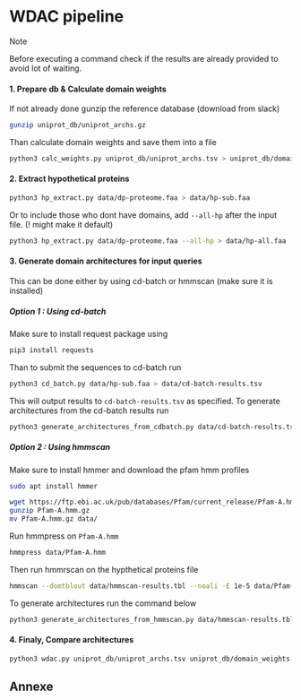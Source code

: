 # WDAC pipeline

> [!NOTE]  
> Before executing a command check if the results are already provided to avoid lot of waiting.

#### 1. Prepare db & Calculate domain weights

If not already done gunzip the reference database (download from slack)
```bash
gunzip uniprot_db/uniprot_archs.gz
```

Than calculate domain weights and save them into a file
```bash
python3 calc_weights.py uniprot_db/uniprot_archs.tsv > uniprot_db/domain_weights.tsv
```

#### 2. Extract hypothetical proteins

```bash
python3 hp_extract.py data/dp-proteome.faa > data/hp-sub.faa
```
Or to include those who dont have domains, add `--all-hp` after the input file. (! might make it default)

```bash
python3 hp_extract.py data/dp-proteome.faa --all-hp > data/hp-all.faa
```

#### 3. Generate domain architectures for input queries
This can be done either by using cd-batch or hmmscan (make sure it is installed)

##### Option 1 : Using cd-batch

Make sure to install request package using
```bash
pip3 install requests
```

Than to submit the sequences to cd-batch run
```bash
python3 cd_batch.py data/hp-sub.faa > data/cd-batch-results.tsv
```

This will output results to `cd-batch-results.tsv` as specified.
To generate architectures from the cd-batch results run
```bash
python3 generate_architectures_from_cdbatch.py data/cd-batch-results.tsv > data/hp-architectures.tsv
```

##### Option 2 : Using hmmscan

Make sure to install hmmer and download the pfam hmm profiles
```bash
sudo apt install hmmer
```
```bash
wget https://ftp.ebi.ac.uk/pub/databases/Pfam/current_release/Pfam-A.hmm.gz
gunzip Pfam-A.hmm.gz 
mv Pfam-A.hmm.gz data/
```

Run hmmpress on `Pfam-A.hmm`
```bash
hmmpress data/Pfam-A.hmm
```

Then run  hmmrscan on the hypthetical proteins file
```bash
hmmscan --domtblout data/hmmscan-results.tbl --noali -E 1e-5 data/Pfam-A.hmm data/hp-sub.faa
```

To generate architectures run the command below
```bash
python3 generate_architectures_from_hmmscan.py data/hmmscan-results.tbl > data/hp-architectures.tsv
```

#### 4. Finaly, Compare architectures

```bash
python3 wdac.py uniprot_db/uniprot_archs.tsv uniprot_db/domain_weights.tsv data/hp-architectures.tsv
```

## Annexe
